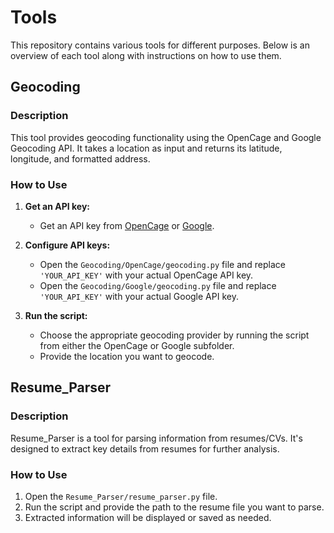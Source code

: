 # Tools

This repository contains various tools for different purposes. Below is an overview of each tool along with instructions on how to use them.

## Geocoding

### Description
This tool provides geocoding functionality using the OpenCage and Google Geocoding API. It takes a location as input and returns its latitude, longitude, and formatted address.

### How to Use
1. **Get an API key:**
   - Get an API key from [OpenCage](https://opencagedata.com/) or [Google](https://developers.google.com/maps/documentation/geocoding/get-api-key).

2. **Configure API keys:**
   - Open the `Geocoding/OpenCage/geocoding.py` file and replace `'YOUR_API_KEY'` with your actual OpenCage API key.
   - Open the `Geocoding/Google/geocoding.py` file and replace `'YOUR_API_KEY'` with your actual Google API key.

3. **Run the script:**
   - Choose the appropriate geocoding provider by running the script from either the OpenCage or Google subfolder.
   - Provide the location you want to geocode.


## Resume_Parser

### Description
Resume_Parser is a tool for parsing information from resumes/CVs. It's designed to extract key details from resumes for further analysis.

### How to Use
1. Open the `Resume_Parser/resume_parser.py` file.
2. Run the script and provide the path to the resume file you want to parse.
3. Extracted information will be displayed or saved as needed.



